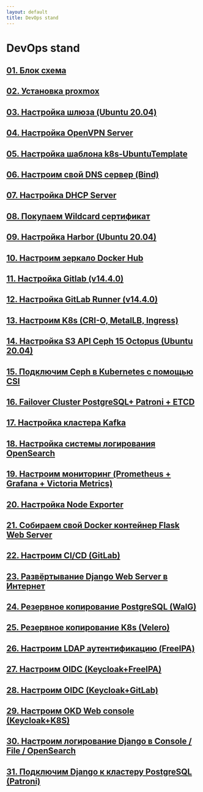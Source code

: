 ```yaml
---
layout: default
title: DevOps stand
---
```


# DevOps stand

<div class="grid">

  <a class="card" href="01_блок_схема.html">
    <h2>01. Блок схема</h2>
  </a>

  <a class="card" href="02_установка_proxmox.html">
    <h2>02. Установка proxmox</h2>
  </a>

  <a class="card" href="03_Настройка_шлюза_(Ubuntu_20.04).html">
    <h2>03. Настройка шлюза (Ubuntu 20.04)</h2>
  </a>

  <a class="card" href="04_Настройка_OpenVPN_Server.html">
    <h2>04. Настройка OpenVPN Server</h2>
  </a>

  <a class="card" href="05_Настройка_шаблона_k8s-UbuntuTemplate.html">
    <h2>05. Настройка шаблона k8s-UbuntuTemplate</h2>
  </a>

  <a class="card" href="06_Настроим_свой_DNS_сервер_(Bind).html">
    <h2>06. Настроим свой DNS сервер (Bind)</h2>
  </a>

  <a class="card" href="07_Настройка_DHCP_Server.html">
    <h2>07. Настройка DHCP Server</h2>
  </a>

  <a class="card" href="08_Покупаем_Wildcard_сертификат.html">
    <h2>08. Покупаем Wildcard сертификат</h2>
  </a>

  <a class="card" href="09_Настройка_Harbor_(Ubuntu_20.04).html">
    <h2>09. Настройка Harbor (Ubuntu 20.04)</h2>
  </a>

  <a class="card" href="10_Настроим_зеркало_Docker_Hub.html">
    <h2>10. Настроим зеркало Docker Hub</h2>
  </a>

  <a class="card" href="11_Настройка_Gitlab_(v14.4.0).html">
    <h2>11. Настройка Gitlab (v14.4.0)</h2>
  </a>

  <a class="card" href="12_Настройка_GitLab_Runner_(v14.4.0).html">
    <h2>12. Настройка GitLab Runner (v14.4.0)</h2>
  </a>

  <a class="card" href="13_Настроим_K8s_(CRI-O,_MetalLB,_Ingress).html">
    <h2>13. Настроим K8s (CRI-O, MetalLB, Ingress)</h2>
  </a>

  <a class="card" href="14_Настройка_S3_API_Ceph_15_Octopus_(Ubuntu_20.04).html">
    <h2>14. Настройка S3 API Ceph 15 Octopus (Ubuntu 20.04)</h2>
  </a>

  <a class="card" href="15_Подключим_Ceph_в_Kubernetes_с_помощью_CSI.html">
    <h2>15. Подключим Ceph в Kubernetes с помощью CSI</h2>
  </a>

  <a class="card" href="16_Failover_Cluster_PostgreSQL+_Patroni_+_ETCD.html">
    <h2>16. Failover Cluster PostgreSQL+ Patroni + ETCD</h2>
  </a>

  <a class="card" href="17_Настройка_кластера_Kafka.html">
    <h2>17. Настройка кластера Kafka</h2>
  </a>

  <a class="card" href="18_Настройка_системы_логирования_OpenSearch.html">
    <h2>18. Настройка системы логирования OpenSearch</h2>
  </a>

  <a class="card" href="19_Настроим_мониторинг_(Prometheus_+_Grafana_+_Victoria_Metrics).html">
    <h2>19. Настроим мониторинг (Prometheus + Grafana + Victoria Metrics)</h2>
  </a>

  <a class="card" href="20_Настройка_Node_Exporter.html">
    <h2>20. Настройка Node Exporter</h2>
  </a>

  <a class="card" href="21_Собираем_свой_Docker_контейнер_Flask_Web_Server.html">
    <h2>21. Собираем свой Docker контейнер Flask Web Server</h2>
  </a>

  <a class="card" href="22_Настроим_CI_CD_(GitLab).html">
    <h2>22. Настроим CI/CD (GitLab)</h2>
  </a>

  <a class="card" href="23_Развёртывание_Django_Web_Server_в_Интенет.html">
    <h2>23. Развёртывание Django Web Server в Интернет</h2>
  </a>

  <a class="card" href="24_Резервное_копирование_РоstgrеSQL_(WalG).html">
    <h2>24. Резервное копирование PostgreSQL (WalG)</h2>
  </a>

  <a class="card" href="25_Резервное_копирование_K8s_(Velero).html">
    <h2>25. Резервное копирование K8s (Velero)</h2>
  </a>

  <a class="card" href="26_Настроим_LDAP_аутентификацию_(FreeIPA).html">
    <h2>26. Настроим LDAP аутентификацию (FreeIPA)</h2>
  </a>

  <a class="card" href="27_Настроим_OIDC_(Keycloak+FreeIPA).html">
    <h2>27. Настроим OIDC (Keycloak+FreeIPA)</h2>
  </a>

  <a class="card" href="28_Настроим_OIDC_(Keycloak+GitLab).html">
    <h2>28. Настроим OIDC (Keycloak+GitLab)</h2>
  </a>

  <a class="card" href="29_Настроим_OKD_Web_console_(Keycloak+K8S).html">
    <h2>29. Настроим OKD Web console (Keycloak+K8S)</h2>
  </a>

  <a class="card" href="30_Настроим_логирование_Django_в_Console___File___OpenSearch.html">
    <h2>30. Настроим логирование Django в Console / File / OpenSearch</h2>
  </a>

  <a class="card" href="31_Подключим_Django_к_кластеру_PostgreSQL_(Patroni).html">
    <h2>31. Подключим Django к кластеру PostgreSQL (Patroni)</h2>
  </a>

</div>
